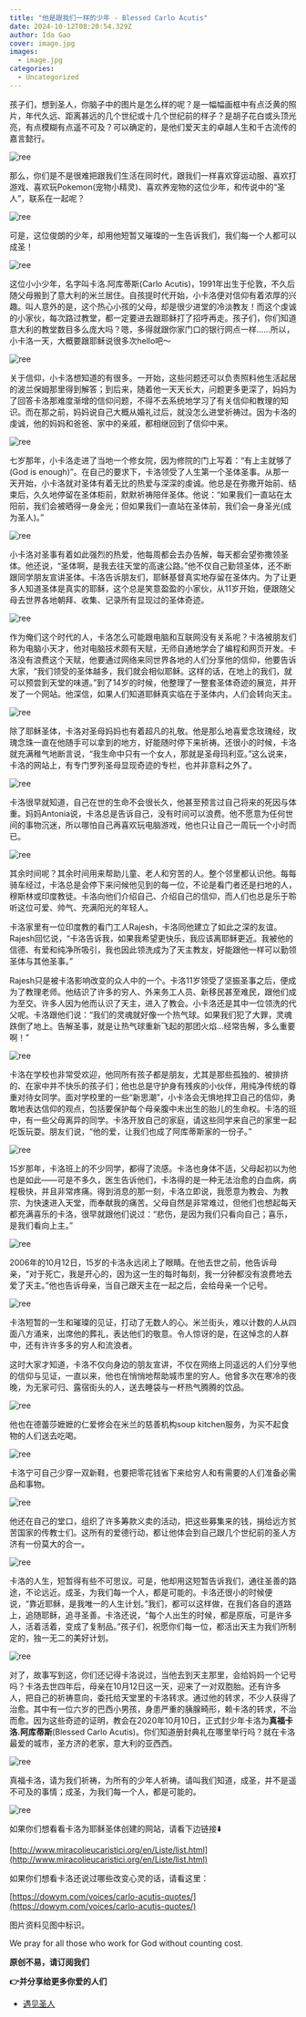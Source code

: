 ```yaml
---
title: "他是跟我们一样的少年 - Blessed Carlo Acutis"
date: 2024-10-12T08:20:54.329Z
author: Ida Gao
cover: image.jpg
images:
  - image.jpg
categories:
  - Uncategorized
---
```


孩子们，想到圣人，你脑子中的图片是怎么样的呢？是一幅幅画框中有点泛黄的照片，年代久远、距离甚远的几个世纪或十几个世纪前的样子？是胡子花白或头顶光亮，有点模糊有点遥不可及？可以确定的，是他们爱天主的卓越人生和千古流传的嘉言懿行。

<!--more-->

![ree](https://static.wixstatic.com/media/ec8b63_ce6151333e9f4349b8d3be4d90ee0dfa~mv2.jpg)

那么，你们是不是很难把跟我们生活在同时代，跟我们一样喜欢穿运动服、喜欢打游戏、喜欢玩Pokemon(宠物小精灵)、喜欢养宠物的这位少年，和传说中的“圣人”，联系在一起呢？

![ree](https://static.wixstatic.com/media/ec8b63_2ba39eb4d3154a5485f9f0becdb76824~mv2.jpg)

可是，这位俊朗的少年，却用他短暂又璀璨的一生告诉我们，我们每一个人都可以成圣！

![ree](https://static.wixstatic.com/media/ec8b63_e46a2ccf0d82493d94a39d90d361be11~mv2.jpg)

这位小小少年，名字叫卡洛.阿库蒂斯(Carlo Acutis)，1991年出生于伦敦，不久后随父母搬到了意大利的米兰居住。自孩提时代开始，小卡洛便对信仰有着浓厚的兴趣。叫人意外的是，这个热心小孩的父母，却是很少进堂的冷淡教友！而这个虔诚的小家伙，每次路过教堂，都一定要进去跟耶稣打了招呼再走。孩子们，你们知道意大利的教堂数目多么庞大吗？嗯，多得就跟你家门口的银行网点一样……所以，小卡洛一天，大概要跟耶稣说很多次hello吧～

![ree](https://static.wixstatic.com/media/ec8b63_a8695028644243d48907b4aba25703f0~mv2.jpg)

关于信仰，小卡洛想知道的有很多。一开始，这些问题还可以负责照料他生活起居的波兰保姆那里得到解答；到后来，随着他一天天长大，问题更多更深了，妈妈为了回答卡洛那难度渐增的信仰问题，不得不去系统地学习了有关信仰和教理的知识。而在那之前，妈妈说自己大概从婚礼过后，就没怎么进堂祈祷过。因为卡洛的虔诚，他的妈妈和爸爸、家中的亲戚，都相继回到了信仰中来。

![ree](https://static.wixstatic.com/media/ec8b63_4fe7846c765c4af1a426538284c14bc2~mv2.jpg)

七岁那年，小卡洛走进了当地一个修女院，因为修院的门上写着：“有上主就够了(God is enough)”。在自己的要求下，卡洛领受了人生第一个圣体圣事。从那一天开始，小卡洛就对圣体有着无比的热爱与深深的虔诚。他总是在弥撒开始前、结束后，久久地停留在圣体柜前，默默祈祷陪伴圣体。他说：“如果我们一直站在太阳前，我们会被晒得一身金光；但如果我们一直站在圣体前，我们会一身圣光(成为圣人)。”

![ree](https://static.wixstatic.com/media/ec8b63_23c47cc7f08442b08837965fc82154f6~mv2.jpg)

小卡洛对圣事有着如此强烈的热爱，他每周都会去办告解，每天都会望弥撒领圣体。他还说，“圣体啊，是我去往天堂的高速公路。”他不仅自己勤领圣体，还不断跟同学朋友宣讲圣体。卡洛告诉朋友们，耶稣基督真实地存留在圣体内。为了让更多人知道圣体是真实的耶稣，这个总是笑意盈盈的小家伙，从11岁开始，便跟随父母去世界各地朝拜、收集、记录所有显现过的圣体奇迹。

![ree](https://static.wixstatic.com/media/ec8b63_1ebb92bc620942ce92ba817e1e2f8da0~mv2.jpg)

作为俺们这个时代的人，卡洛怎么可能跟电脑和互联网没有关系呢？卡洛被朋友们称为电脑小天才，他对电脑技术颇有天赋，无师自通地学会了编程和网页开发。卡洛没有浪费这个天赋，他要通过网络来同世界各地的人们分享他的信仰，他要告诉大家，“我们领受的圣体越多，我们就会相似耶稣。这样的话，在地上的我们，就可以预尝到天堂的味道。”到了14岁的时候，他整理了一整套圣体奇迹的展览，并开发了一个网站。他深信，如果人们知道耶稣真实临在于圣体内，人们会转向天主。

![ree](https://static.wixstatic.com/media/ec8b63_e9e04f1b42694992a8d543841bb35b8e~mv2.jpg)

除了耶稣圣体，卡洛对圣母妈妈也有着超凡的礼敬。他是那么地喜爱念玫瑰经，玫瑰念珠一直在他随手可以拿到的地方，好能随时停下来祈祷。还很小的时候，卡洛就充满稚气地断言说，“我生命中只有一个女人，那就是圣母玛利亚。”这么说来，卡洛的网站上，有专门罗列圣母显现奇迹的专栏，也并非意料之外了。

![ree](https://static.wixstatic.com/media/ec8b63_42c379ce9db04230b94c09943a9df6d9~mv2.jpg)

卡洛很早就知道，自己在世的生命不会很长久，他甚至预言过自己将来的死因与体重。妈妈Antonia说，卡洛总是告诉自己，没有时间可以浪费。他不愿意为任何世间的事物沉迷，所以哪怕自己再喜欢玩电脑游戏，他也只让自己一周玩一个小时而已。

![ree](https://static.wixstatic.com/media/ec8b63_3cab319390b949858b444331e00dba89~mv2.jpg)

其余时间呢？其余时间用来帮助儿童、老人和穷苦的人。整个邻里都认识他。每每骑车经过，卡洛总是会停下来问候他见到的每一位，不论是看门者还是扫地的人，穆斯林或印度教徒。卡洛向他们介绍自己、介绍自己的信仰，而人们也总是乐于聆听这位可爱、帅气、充满阳光的年轻人。

  

卡洛家里有一位印度教的看门工人Rajesh，卡洛同他建立了如此之深的友谊。Rajesh回忆说，“卡洛告诉我，如果我希望更快乐，我应该离耶稣更近。我被他的信德、有爱和纯净所吸引，我也因此领洗成为了天主教友，好能跟他一样可以勤领圣体与其他圣事。”

  

Rajesh只是被卡洛影响改变的众人中的一个。卡洛11岁领受了坚振圣事之后，便成为了教理老师。他结识了许多的穷人、外来务工人员、新移民甚至难民，跟他们成为至交。许多人因为他而认识了天主，进入了教会。小卡洛还是其中一位领洗的代父呢。卡洛跟他们说：“我们的灵魂就好像一个热气球。如果我们犯了大罪，灵魂跌倒了地上。告解圣事，就是让热气球重新飞起的那团火焰...经常告解，多么重要啊！”

![ree](https://static.wixstatic.com/media/ec8b63_494ba2f4dce247feb0a07b597073d83a~mv2.jpg)

卡洛在学校也非常受欢迎，他同所有孩子都是朋友，尤其是那些孤独的、被排挤的、在家中并不快乐的孩子们；他也总是守护身有残疾的小伙伴，用纯净传统的尊重对待女同学。面对学校里的一些“新思潮”，小卡洛会无惧地捍卫自己的信仰，勇敢地表达信仰的观点，包括要保护每个母亲腹中未出生的胎儿的生命权。卡洛的班中，有一些父母离异的同学。卡洛开放自己的家庭，请这些同学来自己的家里一起吃饭玩耍。朋友们说，“他的爱，让我们也成了阿库蒂斯家的一份子。”

![ree](https://static.wixstatic.com/media/ec8b63_6e631e8791004c4f87c4beaba535805f~mv2.jpg)

15岁那年，卡洛班上的不少同学，都得了流感。卡洛也身体不适，父母起初以为他也是如此——可是不多久，医生告诉他们，卡洛得的是一种无法治愈的白血病，病程极快，并且非常疼痛。得到消息的那一刻，卡洛立即说，我愿意为教会、为教宗、为快速进入天堂，而奉献我的痛苦。父母自然是非常难过，但他们也想起每天都充满喜乐的卡洛，很早就跟他们说过：“悲伤，是因为我们只看向自己；喜乐，是我们看向上主。”

![ree](https://static.wixstatic.com/media/ec8b63_8168f2da5c7340b8b41f7a29587bf75d~mv2.jpg)

2006年的10月12日，15岁的卡洛永远闭上了眼睛。在他去世之前，他告诉母亲，“对于死亡，我是开心的，因为这一生的每时每刻，我一分钟都没有浪费地去爱了天主。”他也告诉母亲，当自己跟天主在一起之后，会给母亲一个记号。

![ree](https://static.wixstatic.com/media/ec8b63_fd3f495500dd403e8e039377013b18c9~mv2.jpg)

卡洛短暂的一生和璀璨的见证，打动了无数人的心。米兰街头，难以计数的人从四面八方涌来，出席他的葬礼，表达他们的敬意。令人惊讶的是，在这悼念的人群中，还有许许多多的穷人和流浪者。

  

这时大家才知道，卡洛不仅向身边的朋友宣讲，不仅在网络上同遥远的人们分享他的信仰与见证，一直以来，他也在悄悄地帮助城市里的穷人。他曾多次在寒冷的夜晚，为无家可归、露宿街头的人，送去睡袋与一杯热气腾腾的饮品。

![ree](https://static.wixstatic.com/media/ec8b63_e0d736e4c8cb4a8289341fa09d8d3bad~mv2.jpg)

他也在德蕾莎嬷嬷的仁爱修会在米兰的慈善机构soup kitchen服务，为买不起食物的人们送去吃喝。

![ree](https://static.wixstatic.com/media/ec8b63_29c9f478962e4834b101068d18839df1~mv2.jpg)

卡洛宁可自己少穿一双新鞋，也要把零花钱省下来给穷人和有需要的人们准备必需品和事物。

![ree](https://static.wixstatic.com/media/ec8b63_fd90b585c1254100846f2106320e12f9~mv2.jpg)

他还在自己的堂口，组织了许多筹款义卖的活动，把这些募集来的钱，捐给远方贫苦国家的传教士们。这所有的爱德行动，都让他体会到自己跟几个世纪前的圣人方济有一份莫大的合一。

![ree](https://static.wixstatic.com/media/ec8b63_8619d5ddadc34f218fcefa8d0476431c~mv2.jpg)

卡洛的人生，短暂得有些不可思议。可是，他却用这短暂告诉我们，通往圣善的路途，不论远近。成圣，为我们每一个人，都是可能的。卡洛还很小的时候便说，“靠近耶稣，是我唯一的人生计划。”我们，都可以这样做，在我们各自的道路上，追随耶稣，追寻圣善。卡洛还说，“每个人出生的时候，都是原版，可是许多人，活着活着，变成了复制品。”孩子们，祝愿你们每一位，都活出天主为我们所制定的，独一无二的美好计划。

![ree](https://static.wixstatic.com/media/ec8b63_53604074195549a7b360451814d989dd~mv2.jpg)

对了，故事写到这，你们还记得卡洛说过，当他去到天主那里，会给妈妈一个记号吗？卡洛去世四年后，母亲在10月12日这一天，迎来了一对双胞胎。还有许多人，把自己的祈祷意向，委托给天堂里的卡洛转求。通过他的转求，不少人获得了治愈。其中有一位六岁的巴西小男孩，身患严重的胰腺畸形，赖卡洛的转求，不治而愈。因为这些奇迹的证明，教会在2020年10月10日，正式封少年卡洛为**真福卡洛.阿库蒂斯**(Blessed Carlo Acutis)。你们知道册封典礼在哪里举行吗？就在卡洛最爱的城市，圣方济的老家，意大利的亚西西。

![ree](https://static.wixstatic.com/media/ec8b63_25d5cdf8e82f45a0965fe10f887a1cbb~mv2.jpg)

真福卡洛，请为我们祈祷，为所有的少年人祈祷。请叫我们知道，成圣，并不是遥不可及的事情；成圣，为我们每一个人，都是可能的。

![ree](https://static.wixstatic.com/media/ec8b63_188bfd63d3244cc793fef9a198bf82c9~mv2.jpg)

如果你们想看看卡洛为耶稣圣体创建的网站，请看下边链接⬇️

[http://www.miracolieucaristici.org/en/Liste/list.html](http://www.miracolieucaristici.org/en/Liste/list.html)

如果你们想看卡洛还说过哪些改变心灵的话，请看这里：

[https://dowym.com/voices/carlo-acutis-quotes/](https://dowym.com/voices/carlo-acutis-quotes/)

  

  

  

  

图片资料见图中标识。

We pray for all those who work for God without counting cost.

**原创不易，请订阅我们**

**👉并分享给更多你爱的人们**

*   [遇见圣人](https://www.urloveinme.com/首頁/categories/遇见圣人)
